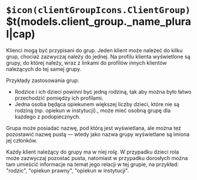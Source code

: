 # `$icon(clientGroupIcons.ClientGroup)` $t(models.client_group._name_plural|cap)

Klienci mogą być przypisani do grup. Jeden klient może należeć do kilku grup, chociaż zazwyczaj należy do jednej.
Na profilu klienta wyświetlone są grupy, do której należy, wraz z linkami do profilów innych klientów
należących do tej samej grupy.

Przykłady zastosowania grup:

- Rodzice i ich dzieci powinni być jedną rodziną, tak aby można było łatwo przechodzić pomiędzy ich profilami.
- Jedna osoba będąca opiekunem większej liczby dzieci, które nie są rodziną (np. opiekun w instytucji).,
  może mieć osobną grupę dla każdego z podopiecznych.

Grupa może posiadać nazwę, pod którą jest wyświetlana, ale można też pozostawić nazwę pustą — wtedy
jako nazwa grupy wyświetlane są imiona jej członków.

Każdy klient należący do grupy ma w niej _rolę_. W przypadku dzieci rola może zazwyczaj pozostać pusta,
natomiast w przypadku dorosłych można tam umieścić informacje na temat jego relacji w tej grupie,
na przykład: "rodzic", "opiekun prawny", "opiekun w instytucji".
